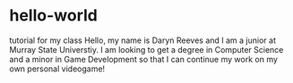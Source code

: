 # hello-world
tutorial for my class
Hello, my name is Daryn Reeves and I am a junior at Murray State Universtiy. I am looking to get a degree in Computer Science and a minor in Game Development so that I can continue my work on my own personal videogame!
